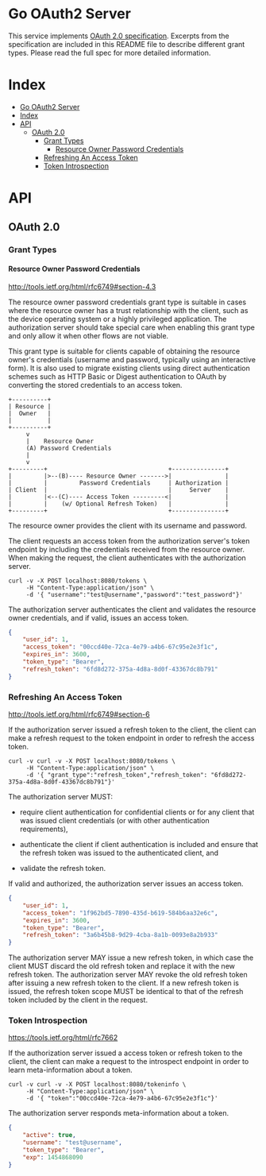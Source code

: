 # Go OAuth2 Server

This service implements [OAuth 2.0 specification](http://tools.ietf.org/html/rfc6749#section-4.3). Excerpts from the specification are included in this README file to describe different grant types. Please read the full spec for more detailed information.

# Index

* [Go OAuth2 Server](#go-oauth2-server)
* [Index](#index)
* [API](#api)
  * [OAuth 2.0](#oauth-20)    
    * [Grant Types](#grant-types)      
      * [Resource Owner Password Credentials](#resource-owner-password-credentials)
    * [Refreshing An Access Token](#refreshing-an-access-token)
    * [Token Introspection](#token-introspection)

# API

## OAuth 2.0

### Grant Types

#### Resource Owner Password Credentials

http://tools.ietf.org/html/rfc6749#section-4.3

The resource owner password credentials grant type is suitable in cases where the resource owner has a trust relationship with the client, such as the device operating system or a highly privileged application. The authorization server should take special care when enabling this grant type and only allow it when other flows are not viable.

This grant type is suitable for clients capable of obtaining the resource owner's credentials (username and password, typically using an interactive form). It is also used to migrate existing clients using direct authentication schemes such as HTTP Basic or Digest authentication to OAuth by converting the stored credentials to an access token.

```
+----------+
| Resource |
|  Owner   |
|          |
+----------+
     v
     |    Resource Owner
     (A) Password Credentials
     |
     v
+---------+                                  +---------------+
|         |>--(B)---- Resource Owner ------->|               |
|         |         Password Credentials     | Authorization |
| Client  |                                  |     Server    |
|         |<--(C)---- Access Token ---------<|               |
|         |    (w/ Optional Refresh Token)   |               |
+---------+                                  +---------------+

```

The resource owner provides the client with its username and password.

The client requests an access token from the authorization server's token endpoint by including the credentials received from the resource owner. When making the request, the client authenticates with the authorization server.

```
curl -v -X POST localhost:8080/tokens \
     -H "Content-Type:application/json" \
     -d '{ "username":"test@username","password":"test_password"}'
```

The authorization server authenticates the client and validates the resource owner credentials, and if valid, issues an access token.

```json
{
	"user_id": 1,
	"access_token": "00ccd40e-72ca-4e79-a4b6-67c95e2e3f1c",
	"expires_in": 3600,
	"token_type": "Bearer",
	"refresh_token": "6fd8d272-375a-4d8a-8d0f-43367dc8b791"
}
```


### Refreshing An Access Token

http://tools.ietf.org/html/rfc6749#section-6

If the authorization server issued a refresh token to the client, the client can make a refresh request to the token endpoint in order to refresh the access token.

```
curl -v curl -v -X POST localhost:8080/tokens \
     -H "Content-Type:application/json" \
     -d '{ "grant_type":"refresh_token","refresh_token": "6fd8d272-375a-4d8a-8d0f-43367dc8b791"}'
```

The authorization server MUST:

* require client authentication for confidential clients or for any client that was issued client credentials (or with other authentication requirements),

* authenticate the client if client authentication is included and ensure that the refresh token was issued to the authenticated client, and

* validate the refresh token.

If valid and authorized, the authorization server issues an access token.

```json
{
	"user_id": 1,
	"access_token": "1f962bd5-7890-435d-b619-584b6aa32e6c",
	"expires_in": 3600,
	"token_type": "Bearer",
	"refresh_token": "3a6b45b8-9d29-4cba-8a1b-0093e8a2b933"
}
```

The authorization server MAY issue a new refresh token, in which case the client MUST discard the old refresh token and replace it with the new refresh token.  The authorization server MAY revoke the old refresh token after issuing a new refresh token to the client.  If a new refresh token is issued, the refresh token scope MUST be identical to that of the refresh token included by the client in the request.

### Token Introspection

https://tools.ietf.org/html/rfc7662

If the authorization server issued a access token or refresh token to the client, the client can make a request to the introspect endpoint in order to learn meta-information about a token.


```
curl -v curl -v -X POST localhost:8080/tokeninfo \
     -H "Content-Type:application/json" \
     -d '{ "token":"00ccd40e-72ca-4e79-a4b6-67c95e2e3f1c"}' 
```


The authorization server responds meta-information about a token.

```json
{
	"active": true,
	"username": "test@username",
	"token_type": "Bearer",
	"exp": 1454868090
}
```

